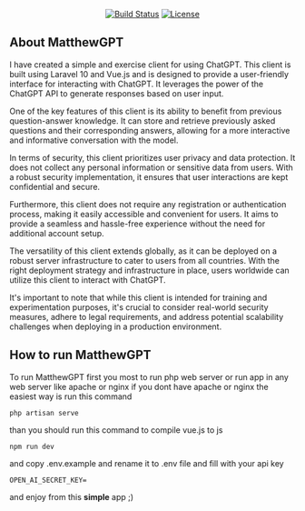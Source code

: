 
<p align="center">
<a href="https://github.com/laravel/framework/actions"><img src="https://github.com/laravel/framework/workflows/tests/badge.svg" alt="Build Status"></a>
<a href="https://packagist.org/packages/laravel/framework"><img src="https://img.shields.io/packagist/l/laravel/framework" alt="License"></a>
</p>

## About MatthewGPT

I have created a simple and exercise client for using ChatGPT. This client is built using Laravel 10 and Vue.js and is designed to provide a user-friendly interface for interacting with ChatGPT. It leverages the power of the ChatGPT API to generate responses based on user input.

One of the key features of this client is its ability to benefit from previous question-answer knowledge. It can store and retrieve previously asked questions and their corresponding answers, allowing for a more interactive and informative conversation with the model.

In terms of security, this client prioritizes user privacy and data protection. It does not collect any personal information or sensitive data from users. With a robust security implementation, it ensures that user interactions are kept confidential and secure.

Furthermore, this client does not require any registration or authentication process, making it easily accessible and convenient for users. It aims to provide a seamless and hassle-free experience without the need for additional account setup.

The versatility of this client extends globally, as it can be deployed on a robust server infrastructure to cater to users from all countries. With the right deployment strategy and infrastructure in place, users worldwide can utilize this client to interact with ChatGPT.

It's important to note that while this client is intended for training and experimentation purposes, it's crucial to consider real-world security measures, adhere to legal requirements, and address potential scalability challenges when deploying in a production environment.


## How to run MatthewGPT

To run MatthewGPT first you most to run php web server or run app in any web server like apache or nginx
if you dont have apache or nginx the easiest way is run this command
```
php artisan serve
```

than you should run this command to compile vue.js to js
```
npm run dev
```

and copy .env.example and rename it to .env file and fill with your api key
```
OPEN_AI_SECRET_KEY=
```

and enjoy from this **simple** app ;)

